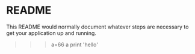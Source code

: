 # README #

This README would normally document whatever steps are necessary to get your application up and running.

>>>a=66
>>a
>>>print 'hello'